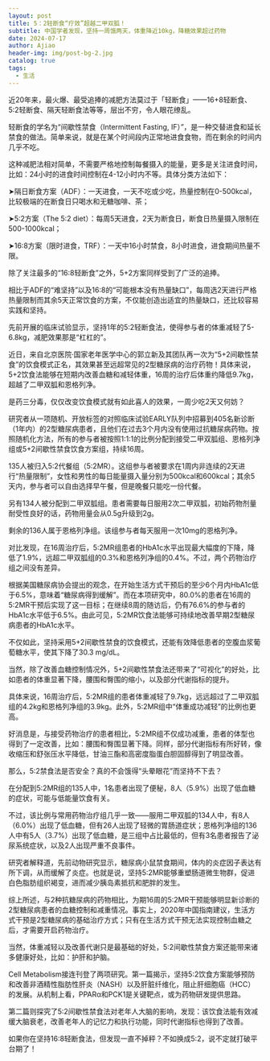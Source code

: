 ```yaml
---
layout: post
title: 5：2轻断食“疗效”超越二甲双胍！
subtitle: 中国学者发现，坚持一周饿两天，体重降近10kg，降糖效果超过药物
date: 2024-07-17
author: Ajiao
header-img: img/post-bg-2.jpg
catalog: true
tags:
  - 生活
---
```

近20年来，最火爆、最受追捧的减肥方法莫过于「轻断食」——16+8轻断食、5:2轻断食、隔天轻断食法等等，层出不穷，令人眼花缭乱。

轻断食的学名为“间歇性禁食（Intermittent Fasting, IF）”，是一种交替进食和延长禁食的做法。简单来说，就是在某个时间段内正常地进食食物，而在剩余的时间内几乎不吃。

这种减肥法相对简单，不需要严格地控制每餐摄入的能量，更多是关注进食时间，比如：24小时的进食时间控制在4-12小时内不等。具体分类方法如下：

➤隔日断食方案（ADF）：一天进食，一天不吃或少吃，热量控制在0-500kcal，比较极端的在断食日只喝水和无糖咖啡、茶；

➤5:2方案（The 5:2 diet）：每周5天进食，2天为断食日，断食日热量摄入限制在500-1000kcal；

➤16:8方案（限时进食，TRF）：一天中16小时禁食，8小时进食，进食期间热量不限。

除了关注最多的“16:8轻断食”之外，5+2方案同样受到了广泛的追捧。

相比于ADF的“难坚持”以及16:8的“可能根本没有热量缺口”，每周选2天进行严格热量限制而其余5天正常饮食的方案，不仅能创造出适宜的热量缺口，还比较容易实践和坚持。

先前开展的临床试验显示，坚持1年的5:2轻断食法，使得参与者的体重减轻了5-6.8kg，减肥效果那是“杠杠的”。

近日，来自北京医院·国家老年医学中心的郭立新及其团队再一次为“5+2间歇性禁食”的饮食模式正名，其效果甚至远超常见的2型糖尿病的治疗药物！具体来说，5+2饮食法能够在短期内改善血糖和减轻体重，16周的治疗后体重约降低9.7kg，超越了二甲双胍和恩格列净。

是药三分毒，仅仅改变饮食模式就有如此喜人的效果，一周少吃2天又何妨？

研究者从一项随机、开放标签的对照临床试验EARLY队列中招募到405名新诊断（1年内）的2型糖尿病患者，且他们在过去3个月内没有使用过抗糖尿病药物。按照随机化方法，所有的参与者被按照1:1:1的比例分配到接受二甲双胍组、恩格列净组或5+2间歇性禁食饮食方案组，持续16周。

135人被归入5:2代餐组（5:2MR）。这组参与者被要求在1周内非连续的2天进行“热量限制”，女性和男性的每日能量摄入量分别为500kcal和600kcal；其余5天内，参与者可以自由选择早午餐，但是晚餐只能吃一份代餐。

另有134人被分配到二甲双胍组。患者需要每日服用2次二甲双胍，初始药物剂量耐受性良好的话，药物用量会从0.5g升级到2g。

剩余的136人属于恩格列净组。该组参与者每天服用一次10mg的恩格列净。

对比发现，在16周治疗后，5:2MR组患者的HbA1c水平出现最大幅度的下降，降低了1.9%，远超二甲双胍组的0.3%和恩格列净组的0.4%。不过，两个药物治疗组之间没有差异。

根据美国糖尿病协会提出的观念，在开始生活方式干预后的至少6个月内HbA1c低于6.5%，意味着“糖尿病得到缓解”。而在本项研究中，80.0%的患者在16周的5:2MR干预后实现了这一目标；在继续8周的随访后，仍有76.6%的参与者的HbA1c水平低于6.5%。由此可见，5:2MR饮食法能够可持续地改善早期2型糖尿病患者的HbA1c水平。

不仅如此，坚持采用5+2间歇性禁食的饮食模式，还能有效降低患者的空腹血浆葡萄糖水平，使其下降了30.3 mg/dL。

当然，除了改善血糖控制情况外，5+2间歇性禁食法还带来了“可视化”的好处，比如患者的体重显著下降，腰围和臀围的缩小，以及部分代谢指标的提升。

具体来说，16周治疗后，5:2MR组的患者体重减轻了9.7kg，远远超过了二甲双胍组的4.2kg和恩格列净组的3.9kg。此外，5:2MR组中“体重成功减轻”的比例也更高。

好消息是，与接受药物治疗的患者相比，5:2MR组不仅成功减重，患者的体型也得到了一定改善，比如：腰围和臀围显著下降。同样，部分代谢指标有所好转，像收缩压和舒张压水平降低，甘油三酯和高密度脂蛋白胆固醇得到了明显改善。

那么，5:2禁食法是否安全？真的不会饿得“头晕眼花”而坚持不下去？

在分配到5:2MR组的135人中，1名患者出现了便秘，8人（5.9%）出现了低血糖的症状，可能与低能量饮食有关。

不过，该比例与常用药物治疗组几乎一致——服用二甲双胍的134人中，有8人（6.0%）出现了低血糖，但有26人出现了轻微的胃肠道症状；恩格列净组的136人中有5人（3.7%）出现了低血糖，是三组中占比最低的，但有3名患者报告了泌尿系统症状，以及2人出现严重不良事件。

研究者解释道，先前动物研究显示，糖尿病小鼠禁食期间，体内的炎症因子表达有所下调，从而缓解了炎症。也就是说，坚持5:2MR能够重塑肠道微生物群，促进白色脂肪组织褐变，进而减少胰岛素抵抗和肥胖的发生。

综上所述，与2种抗糖尿病的药物相比，为期16周的5:2MR干预能够明显新诊断的2型糖尿病患者的血糖控制和减重情况。事实上，2020年中国指南建议，生活方式干预是2型糖尿病的基础治疗方式；只有在生活方式干预无法实现控制血糖之后，才需要开启药物治疗。

当然，体重减轻以及改善代谢只是最基础的好处，5:2间歇性禁食方案还能带来诸多健康好处，比如：护肝和护脑。

Cell Metabolism接连刊登了两项研究。第一篇揭示，坚持5:2饮食方案能够预防和改善非酒精性脂肪性肝炎（NASH）以及肝脏纤维化，阻止肝细胞癌（HCC）的发展。从机制上看，PPARα和PCK1是关键靶点，或为药物研发提供思路。

第二篇则探究了5:2间歇性禁食法对老年人大脑的影响，发现：该饮食法能有效减缓大脑衰老，改善老年人的记忆力和执行功能，同时代谢指标也得到了改善。

如果你在坚持16:8轻断食法，但发现一直不掉秤？不如换成5:2，说不定就打破平台期了！
